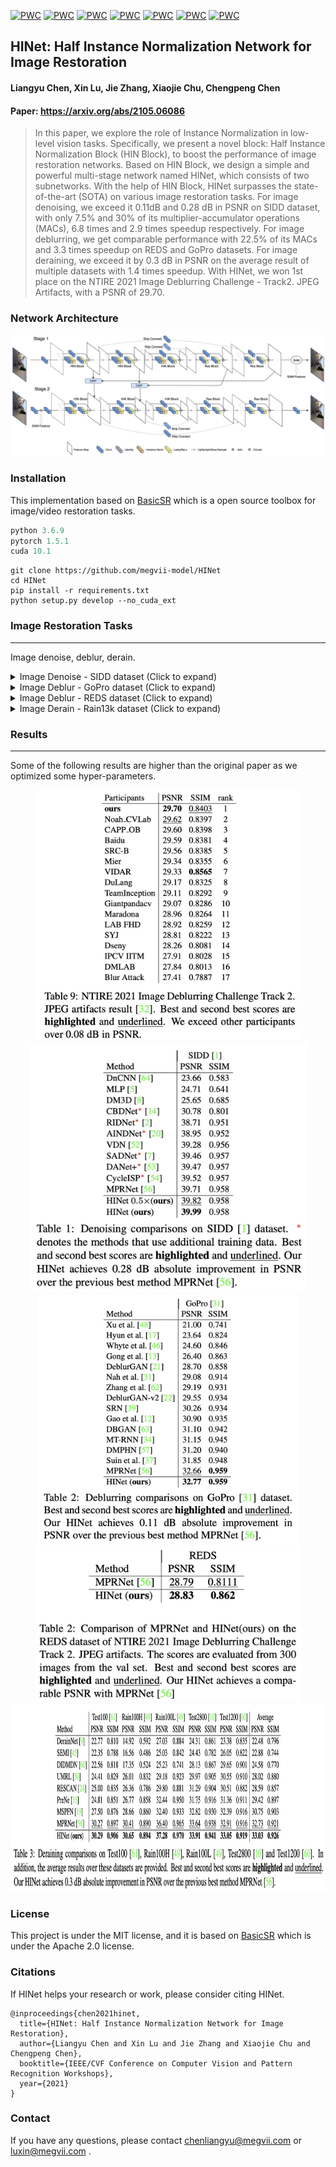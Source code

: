 [![PWC](https://img.shields.io/endpoint.svg?url=https://paperswithcode.com/badge/hinet-half-instance-normalization-network-for/image-denoising-on-sidd)](https://paperswithcode.com/sota/image-denoising-on-sidd?p=hinet-half-instance-normalization-network-for)
[![PWC](https://img.shields.io/endpoint.svg?url=https://paperswithcode.com/badge/hinet-half-instance-normalization-network-for/deblurring-on-gopro)](https://paperswithcode.com/sota/deblurring-on-gopro?p=hinet-half-instance-normalization-network-for)
[![PWC](https://img.shields.io/endpoint.svg?url=https://paperswithcode.com/badge/hinet-half-instance-normalization-network-for/single-image-deraining-on-rain100h)](https://paperswithcode.com/sota/single-image-deraining-on-rain100h?p=hinet-half-instance-normalization-network-for)
[![PWC](https://img.shields.io/endpoint.svg?url=https://paperswithcode.com/badge/hinet-half-instance-normalization-network-for/single-image-deraining-on-rain100l)](https://paperswithcode.com/sota/single-image-deraining-on-rain100l?p=hinet-half-instance-normalization-network-for)
[![PWC](https://img.shields.io/endpoint.svg?url=https://paperswithcode.com/badge/hinet-half-instance-normalization-network-for/single-image-deraining-on-test100)](https://paperswithcode.com/sota/single-image-deraining-on-test100?p=hinet-half-instance-normalization-network-for)
[![PWC](https://img.shields.io/endpoint.svg?url=https://paperswithcode.com/badge/hinet-half-instance-normalization-network-for/single-image-deraining-on-test1200)](https://paperswithcode.com/sota/single-image-deraining-on-test1200?p=hinet-half-instance-normalization-network-for)
[![PWC](https://img.shields.io/endpoint.svg?url=https://paperswithcode.com/badge/hinet-half-instance-normalization-network-for/single-image-deraining-on-test2800)](https://paperswithcode.com/sota/single-image-deraining-on-test2800?p=hinet-half-instance-normalization-network-for)

HINet: Half Instance Normalization Network for Image Restoration
---
#### Liangyu Chen, Xin Lu, Jie Zhang, Xiaojie Chu, Chengpeng Chen
#### Paper: https://arxiv.org/abs/2105.06086
> In this paper, we explore the role of Instance Normalization in low-level vision tasks. Specifically, we present a novel block: Half Instance Normalization Block (HIN Block), to boost the performance of image restoration networks. Based on HIN Block, we design a simple and powerful multi-stage network named HINet, which consists of two subnetworks. With the help of HIN Block, HINet surpasses the state-of-the-art (SOTA) on various image restoration tasks. For image denoising, we exceed it 0.11dB and 0.28 dB in PSNR on SIDD dataset, with only 7.5% and 30% of its multiplier-accumulator operations (MACs), 6.8 times and 2.9 times speedup respectively. For image deblurring, we get comparable performance with 22.5% of its MACs and 3.3 times speedup on REDS and GoPro datasets. For image deraining, we exceed it by 0.3 dB in PSNR on the average result of multiple datasets with 1.4 times speedup. With HINet, we won 1st place on the NTIRE 2021 Image Deblurring Challenge - Track2. JPEG Artifacts, with a PSNR of 29.70.

### Network Architecture
<img src="figures/pipeline.png" alt="arch" style="zoom:100%;" />



### Installation

This implementation based on [BasicSR](https://github.com/xinntao/BasicSR) which is a open source toolbox for image/video restoration tasks. 

```python
python 3.6.9
pytorch 1.5.1
cuda 10.1
```



```
git clone https://github.com/megvii-model/HINet
cd HINet
pip install -r requirements.txt
python setup.py develop --no_cuda_ext
```



### Image Restoration Tasks
---

Image denoise, deblur, derain.

<details><summary>Image Denoise - SIDD dataset (Click to expand) </summary>

* prepare data

  * ```mkdir ./datasets/SIDD ```
  
  * download the [train]( SIDD-Medium sRGB Dataset in https://www.eecs.yorku.ca/~kamel/sidd/dataset.php) set and unzip it. Then move Data (./SIDD_Medium_Srgb/Data) set to ./datasets/SIDD/ . Download [val](https://www.eecs.yorku.ca/~kamel/sidd/benchmark.php) files (ValidationNoisyBlocksSrgb.mat and ValidationGtBlocksSrgb.mat) in ./datasets/SIDD/ .
  * it should be like:
  
    ```bash
    ./datasets/SIDD/Data
    ./datasets/SIDD/ValidationNoisyBlocksSrgb.mat
    ./datasets/SIDD/ValidationGtBlocksSrgb.mat
    ```
  
  * ```python scripts/data_preparation/sidd.py```
  
    * crop the train image pairs to 512x512 patches.


* eval
  * download [pretrained model](https://drive.google.com/file/d/1Y5YJQVNL0weifE--5us344bLwzBNS_sU/view?usp=sharing, https://drive.google.com/file/d/1CU5z-M90Jc-TAcVpEaFjDCYA09fkubGi/view?usp=sharing) to ./experiments/pretrained_models/HINet-SIDD-0.5x.pth
  (HINet-SIDD-1x.pth)  (we use the output computing directly from hinet to avoid the psnr loss caused by the "round()" operation, which is the same way using in other networks. For SSIM, our results are higher than those of MATLAB, so only PSNR is reported here)
  * ```python basicsr/test.py -opt options/test/REDS/HINet-SIDD-0.5x.yml (HINet-SIDD-1x.yml) ```
  
* train

  * ```python -m torch.distributed.launch --nproc_per_node=8 --master_port=4321 basicsr/train.py -opt options/train/SIDD/HINet.yml(HINet_0.5x.yml) --launcher pytorch```
  * data in lmdb format will lose about 0.01 value in PSNR

</details>

<details>
  <summary>Image Deblur - GoPro dataset (Click to expand) </summary>

* prepare data

  * ```mkdir ./datasets/GoPro ```
  
  * download the [train](https://drive.google.com/drive/folders/1AsgIP9_X0bg0olu2-1N6karm2x15cJWE) set in ./datasets/GoPro/train and [test](https://drive.google.com/drive/folders/1a2qKfXWpNuTGOm2-Jex8kfNSzYJLbqkf) set in ./datasets/GoPro/test (refer to [MPRNet](https://github.com/swz30/MPRNet)) 
  * it should be like:
  
    ```bash
    ./datasets/
    ./datasets/GoPro/
    ./datasets/GoPro/train/
    ./datasets/GoPro/train/input/
    ./datasets/GoPro/train/target/
    ./datasets/GoPro/test/
    ./datasets/GoPro/test/input/
    ./datasets/GoPro/test/target/
    ```
  
  * ```python scripts/data_preparation/gopro.py```
  
    * crop the train image pairs to 512x512 patches.


* eval
  * download [pretrained model](https://drive.google.com/file/d/1dw8PKVkLfISzNtUu3gqGh83NBO83ZQ5n/view?usp=sharing) to ./experiments/pretrained_models/HINet-GoPro.pth
  * ```python basicsr/test.py -opt options/test/GoPro/HINet-GoPro.yml  ```
  
* train

  * ```python -m torch.distributed.launch --nproc_per_node=8 --master_port=4321 basicsr/train.py -opt options/train/GoPro/HINet.yml --launcher pytorch```

</details>


<details><summary> Image Deblur - REDS dataset (Click to expand) </summary>

* prepare data


  * ```mkdir ./datasets/REDS```

  * download the train / val set from [train_blur](https://drive.google.com/file/d/1VTXyhwrTgcaUWklG-6Dh4MyCmYvX39mW/view?usp=sharing), [train_sharp](https://drive.google.com/file/d/1YLksKtMhd2mWyVSkvhDaDLWSc1qYNCz-/view?usp=sharing), [val_blur](https://drive.google.com/file/d/1EqQljcGMcm5oCr71KpMfXREPXV3lpMGW/view?usp=sharing), [val_sharp](https://drive.google.com/file/d/1MGeObVQ1-Z29f-myDP7-8c3u0_xECKXq/view?usp=sharing) to ./datasets/REDS/ and unzip them.

  * it should be like

    ```
    ./datasets/
    ./datasets/REDS/
    ./datasets/REDS/val/
    ./datasets/REDS/val/val_blur_jpeg/
    ./datasets/REDS/val/val_sharp/
    ./datasets/REDS/train/
    ./datasets/REDS/train/train_blur_jpeg/
    ./datasets/REDS/train/train_sharp/
    ```

  * ```python scripts/data_preparation/reds.py```


    * flatten the folders and extract 300 validation images.

* eval


  * download [pretrained model](https://drive.google.com/file/d/1uYH8XvLgrn-Vg6L0NjUcO2Fblhqrc8TU/view?usp=sharing) to ./experiments/pretrained_models/HINet-REDS.pth
  * ```python basicsr/test.py -opt options/test/REDS/HINet-REDS.yml``` 

* train


  * ```python -m torch.distributed.launch --nproc_per_node=8 --master_port=4321 basicsr/train.py -opt options/train/REDS/HINet.yml --launcher pytorch```

  

</details>

<details> <summary> Image Derain - Rain13k dataset (Click to expand) </summary>

* prepare data


  * ```mkdir ./datasets/Rain13k```

  * download the [train](https://drive.google.com/drive/folders/1Hnnlc5kI0v9_BtfMytC2LR5VpLAFZtVe?usp=sharing) set and [test](https://drive.google.com/drive/folders/1PDWggNh8ylevFmrjo-JEvlmqsDlWWvZs?usp=sharing) set (refer to [MPRNet](https://github.com/swz30/MPRNet))

  * it should be like

    ```
    ./datasets/
    ./datasets/Rain13k/
    ./datasets/Rain13k/train/
    ./datasets/Rain13k/train/input/
    ./datasets/Rain13k/train/target/
    ./datasets/Rain13k/test/
    ./datasets/Rain13k/test/Test100/
    ./datasets/Rain13k/test/Rain100H/
    ./datasets/Rain13k/test/Rain100L/
    ./datasets/Rain13k/test/Test2800/
    ./datasets/Rain13k/test/Test1200/
    ```

* eval


    * download [pretrained model](https://drive.google.com/file/d/1AVedAkb1B2F2b3XGWlMFFVSsNfQlCwxa/view?usp=sharing) to ./experiments/pretrained_models/HINet-Rain13k.pth
    
    * For Test100:

      * ```python basicsr/test.py -opt options/test/Rain13k/HINet-Test100.yml``` 
    * For Rain100H

      * ```python basicsr/test.py -opt options/test/Rain13k/HINet-Rain100H.yml``` 
    * For Rain100L

      * ```python basicsr/test.py -opt options/test/Rain13k/HINet-Rain100L.yml``` 
    * For Test2800

      * ```python basicsr/test.py -opt options/test/Rain13k/HINet-Test2800.yml``` 
    * For Test1200

      * ```python basicsr/test.py -opt options/test/Rain13k/HINet-Test1200.yml``` 

* train

    * ```python -m torch.distributed.launch --nproc_per_node=8 --master_port=4321 basicsr/train_rain.py -opt options/train/Rain13k/HINet.yml --launcher pytorch```

</details>



### Results

---
Some of the following results are higher than the original paper as we optimized some hyper-parameters.


<div align="center">
<img src="./figures/NTIRE2021%20Deblur%20Track2%20Result.jpg" height="400px" alt="NTIRE2021 Deblur Track2 Result"><img src="./figures/SIDD%20Result.jpg" height="400px" alt="SIDD Result"><img src="./figures/GoPro%20Result.jpg" height="400px" alt="GoPro Result" >
</div>


<div align="center">
<img src="./figures/REDS%20Result.jpg" height="250px" alt="REDDS Result"><img src="./figures/Rain13k%20Result.jpg" height="300px" alt="Rain13k Result">
</div>



### License

This project is under the MIT license, and it is based on [BasicSR](https://github.com/xinntao/BasicSR) which is under the Apache 2.0 license.


### Citations

If HINet helps your research or work, please consider citing HINet.
```
@inproceedings{chen2021hinet,
  title={HINet: Half Instance Normalization Network for Image Restoration},
  author={Liangyu Chen and Xin Lu and Jie Zhang and Xiaojie Chu and Chengpeng Chen},
  booktitle={IEEE/CVF Conference on Computer Vision and Pattern Recognition Workshops},
  year={2021}
}
```

### Contact
If you have any questions, please contact chenliangyu@megvii.com or luxin@megvii.com .
